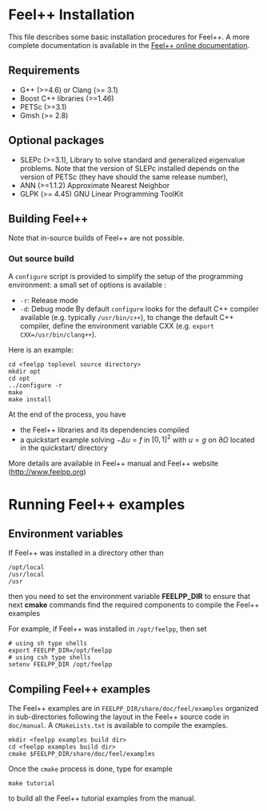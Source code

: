 <!-- -*- mode: markdown  -->

Feel++ Installation
===================

This file describes some basic installation procedures for Feel++. A more complete documentation is available in
the [Feel++ online documentation](http://www.feelpp.org/docs/develop/BuildingP.html).

## Requirements

 - G++ (>=4.6) or Clang (>= 3.1)
 - Boost C++ libraries (>=1.46)
 - PETSc (>=3.1)
 - Gmsh (>= 2.8)

## Optional packages

 - SLEPc (>=3.1), Library to solve standard and generalized eigenvalue problems.
   Note that the version of SLEPc installed depends on the version of PETSc
   (they have should the same release number),
 - ANN (>=1.1.2) Approximate Nearest Neighbor
 - GLPK (>= 4.45) GNU Linear Programming ToolKit

## Building Feel++

Note that in-source builds of Feel++ are not possible.

### Out source build

A `configure` script is provided to simplify the setup of the programming environment: a small set of options
is available :
 - `-r`: Release mode
 - `-d`: Debug mode
By default `configure` looks for the default C++ compiler available (e.g. typically `/usr/bin/c++`),
to change the default C++ compiler, define the environment variable CXX (e.g. `export CXX=/usr/bin/clang++`).

Here is an example:
```
cd <feelpp toplevel source directory>
mkdir opt
cd opt
../configure -r
make
make install
```

At the end of the process, you have

 - the Feel++ libraries and its dependencies compiled
 - a quickstart example solving $- \Delta u = f$ in $[0,1]^2$ with $u=g$ on $\partial \Omega$   located in the quickstart/ directory

More details are available in Feel++ manual and Feel++ website (http://www.feelpp.org)

# Running Feel++ examples

## Environment variables

If Feel++ was installed in a directory other than
```
/opt/local
/usr/local
/usr
```
then you need to set the environment variable **FEELPP_DIR** to ensure that next
**cmake** commands find the required components to compile the Feel++ examples

For example, if Feel++ was installed in `/opt/feelpp`, then set
```
# using sh type shells
export FEELPP_DIR=/opt/feelpp
# using csh type shells
setenv FEELPP_DIR /opt/feelpp
```


## Compiling Feel++ examples

The Feel++ examples are in `FEELPP_DIR/share/doc/feel/examples` organized in
sub-directories following the layout in the Feel++ source code in `doc/manual`.
A `CMakeLists.txt` is available to compile the examples.

```
mkdir <feelpp examples build dir>
cd <feelpp examples build dir>
cmake $FEELPP_DIR/share/doc/feel/examples
```

Once the `cmake` process is done, type for example
```
make tutorial
```
to build all the Feel++ tutorial examples from the manual.
